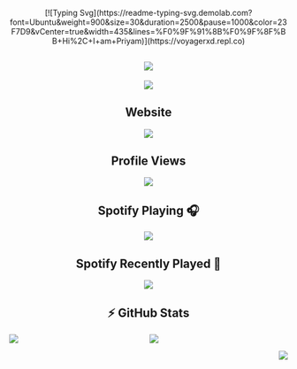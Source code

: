 <p align ="center">
[![Typing Svg](https://readme-typing-svg.demolab.com?font=Ubuntu&weight=900&size=30&duration=2500&pause=1000&color=23F7D9&vCenter=true&width=435&lines=%F0%9F%91%8B%F0%9F%8F%BB+Hi%2C+I+am+Priyam)](https://voyagerxd.repl.co)
</p>

## <div align ="center"><img src="https://readme-typing-svg.demolab.com?font=Ubuntu&weight=900&duration=2500&pause=1000&color=5865F2&vCenter=true&width=435&lines=Discord"></div>
<p align="center">
<img src="https://discord.c99.nl/widget/theme-2/1107848440261660742.png">
<h2> <div align="center"> Website </div> </h2>
<p align="center">
<img align = "center" src = "https://img.shields.io/website?label=voyagerxd.repl.co&style=for-the-badge&url=https%3A%2F%2Fvoyagerxd.repl.co"
    <a href="https://github.com/priyam1234-spec">
    </a>
</p>

## <div align ="center"> Profile Views </div>
<p align ="center">
<img align="center" src="https://komarev.com/ghpvc/?username=priyam1234-spec&color=5865F2">

## <div align ="center">Spotify Playing 🎧 </div>
<p align="center">
 <a href="https://open.spotify.com/user/31tb2733wogqgree7mjmebaq2ubm">
 <img align ="center" src="https://spotify-readme-mauve.vercel.app/api?theme=dark&rainbow=true">
 </a>
<h2><div align ="center">Spotify Recently Played 🎵</div></h2>
<p align="center">
<a href="https://last.fm/user/VoyagerXD">
<img align ="center" src="https://lastfm-recently-played.vercel.app/api?user=VoyagerXD">
</a>
</p>
<h2><div align ="center">⚡ GitHub Stats </div> </h2>
    <a href="https://github.com/priyam1234-spec/">
        <p align="left">
        <img align = "left" src="https://github-readme-stats.vercel.app/api?username=priyam1234-spec&count_private=true&show_owner=true&show_icons=true&bg_color=0D1117&title_color=00F3FF&text_color=00F3FF&icon_color=00F3FF&hide_border=true/" />
    </a>
    </p> <p align="center">
 <a href="https://github.com/priyam1234-spec/">
        <img align = "center" src="https://github-readme-streak-stats.herokuapp.com?user=priyam1234-spec&hide_border=true&background=0D1117&currStreakLabel=00F3FF&sideLabels=00F3FF&currStreakNum=00F3FF&dates=00F3FF&sideNums=00F3FF&fire=00F3FF&ring=00F3FF&stroke=00F3FF)](https://git.io/streak-stats" />
 </p>
    </a> 
        <p align="right"><a href="https://github.com/priyam1234-spec/">
        <img align = "right" src="https://github-readme-stats.vercel.app/api/top-langs/?username=priyam1234-spec&layout=compact&count_private=true&langs_count=8&card_width=445&bg_color=0D1117&title_color=00F3FF&text_color=00F3FF&icon_color=DB1CFF&hide_border=true/" />
    </a>
        </p>
</p> 
</p>
<br/>



